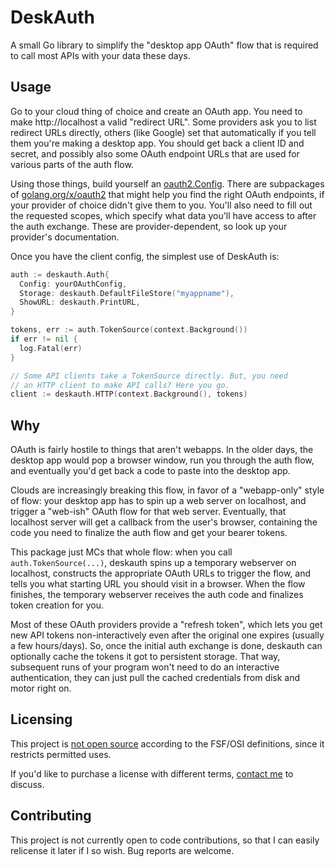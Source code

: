 # DeskAuth

A small Go library to simplify the "desktop app OAuth" flow that is
required to call most APIs with your data these days.

## Usage

Go to your cloud thing of choice and create an OAuth app. You need to
make http://localhost a valid "redirect URL". Some providers ask you
to list redirect URLs directly, others (like Google) set that
automatically if you tell them you're making a desktop app. You should
get back a client ID and secret, and possibly also some OAuth endpoint
URLs that are used for various parts of the auth flow.

Using those things, build yourself an
[oauth2.Config](https://pkg.go.dev/golang.org/x/oauth2#Config). There
are subpackages of
[golang.org/x/oauth2](https://pkg.go.dev/golang.org/x/oauth2#section-directories)
that might help you find the right OAuth endpoints, if your provider
of choice didn't give them to you. You'll also need to fill out the
requested scopes, which specify what data you'll have access to after
the auth exchange. These are provider-dependent, so look up your
provider's documentation.

Once you have the client config, the simplest use of DeskAuth is:

```go
auth := deskauth.Auth{
  Config: yourOAuthConfig,
  Storage: deskauth.DefaultFileStore("myappname"),
  ShowURL: deskauth.PrintURL,
}

tokens, err := auth.TokenSource(context.Background())
if err != nil {
  log.Fatal(err)
}

// Some API clients take a TokenSource directly. But, you need
// an HTTP client to make API calls? Here you go.
client := deskauth.HTTP(context.Background(), tokens)
```

## Why

OAuth is fairly hostile to things that aren't webapps. In the older
days, the desktop app would pop a browser window, run you through the
auth flow, and eventually you'd get back a code to paste into the
desktop app.

Clouds are increasingly breaking this flow, in favor of a
"webapp-only" style of flow: your desktop app has to spin up a web
server on localhost, and trigger a "web-ish" OAuth flow for that web
server. Eventually, that localhost server will get a callback from the
user's browser, containing the code you need to finalize the auth flow
and get your bearer tokens.

This package just MCs that whole flow: when you call
`auth.TokenSource(...)`, deskauth spins up a temporary webserver on
localhost, constructs the appropriate OAuth URLs to trigger the flow,
and tells you what starting URL you should visit in a browser. When
the flow finishes, the temporary webserver receives the auth code and
finalizes token creation for you.

Most of these OAuth providers provide a "refresh token", which lets
you get new API tokens non-interactively even after the original one
expires (usually a few hours/days). So, once the initial auth exchange
is done, deskauth can optionally cache the tokens it got to persistent
storage. That way, subsequent runs of your program won't need to do an
interactive authentication, they can just pull the cached credentials
from disk and motor right on.

## Licensing

This project is [not open source](/LICENSE) according to the FSF/OSI
definitions, since it restricts permitted uses.

If you'd like to purchase a license with different terms, [contact
me](mailto:dave@natulte.net) to discuss.

## Contributing

This project is not currently open to code contributions, so that I
can easily relicense it later if I so wish. Bug reports are welcome.
